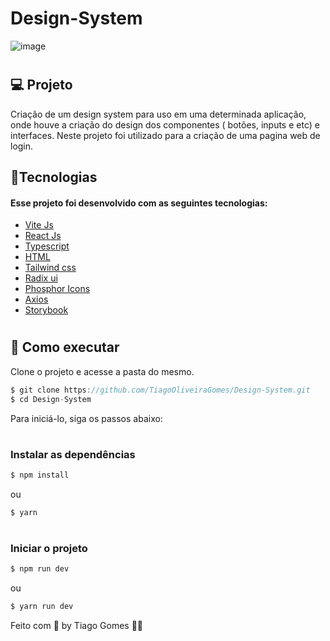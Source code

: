 # Design-System

![image](https://user-images.githubusercontent.com/70171892/196523906-ae5925c6-2725-439f-a8e8-3f9fded3a09e.png)


# <h2>💻 Projeto</h2>

Criação de um design system para uso em uma determinada aplicação, onde houve a criação do design dos componentes ( botões, inputs e etc) e interfaces. Neste projeto 
foi utilizado para a criação de uma pagina web de login.

<h2>🧪Tecnologias</h2>
<h4>Esse projeto foi desenvolvido com as seguintes tecnologias: </h4>

* [Vite Js](https://vitejs.dev)
* [React Js](https://reactjs.org)
* [Typescript](https://www.typescriptlang.org)
* [HTML](https://developer.mozilla.org/pt-BR/docs/Web/html)
* [Tailwind css](https://tailwindcss.com)
* [Radix ui](https://www.radix-ui.com)
* [Phosphor Icons](https://phosphoricons.com)
* [Axios](https://axios-http.com)
* [Storybook](https://storybook.js.org)


# <h2>🚀 Como executar</h2>
Clone o projeto e acesse a pasta do mesmo.

```javascript
$ git clone https://github.com/TiagoOliveiraGomes/Design-System.git
$ cd Design-System
```
Para iniciá-lo, siga os passos abaixo:

# <h3>Instalar as dependências</h3>
```javascript
$ npm install
```
ou

```javascript
$ yarn
```

# <h3>Iniciar o projeto</h3>
```javascript
$ npm run dev
```
ou

```javascript
$ yarn run dev
```

Feito com 🧡 by Tiago Gomes 👋🏻 
